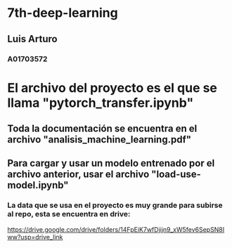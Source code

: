# 7th-deep-learning
## Luis Arturo
### A01703572

# El archivo del proyecto es el que se llama "pytorch_transfer.ipynb"
## Toda la documentación se encuentra en el archivo "analisis_machine_learning.pdf"
## Para cargar y usar un modelo entrenado por el archivo anterior, usar el archivo "load-use-model.ipynb"

### La data que se usa en el proyecto es muy grande para subirse al repo, esta se encuentra en drive:
https://drive.google.com/drive/folders/14FpEiK7wfDjijn9_xW5fev6SepSN8Iww?usp=drive_link

